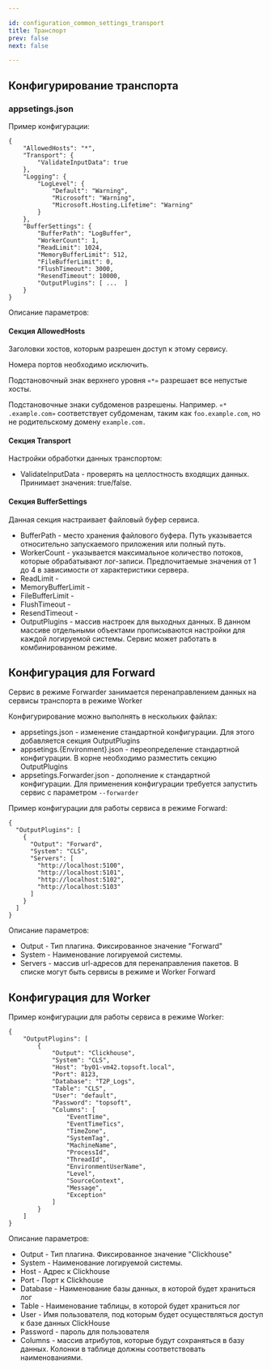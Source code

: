 ```yaml
---

id: configuration_common_settings_transport
title: Транспорт
prev: false
next: false 

---
```


## Конфигурирование транспорта 

### appsetings.json

Пример конфигурации:

```
{
	"AllowedHosts": "*",
	"Transport": {
		"ValidateInputData": true
	},
	"Logging": {
		"LogLevel": {
			"Default": "Warning",
			"Microsoft": "Warning",
			"Microsoft.Hosting.Lifetime": "Warning"
		}
	},
	"BufferSettings": {
		"BufferPath": "LogBuffer",
		"WorkerCount": 1,
		"ReadLimit": 1024,
		"MemoryBufferLimit": 512,
		"FileBufferLimit": 0,
		"FlushTimeout": 3000,
		"ResendTimeout": 10000,
		"OutputPlugins": [ ...  ]
	}
}
```

Описание параметров: 

#### Секция **AllowedHosts**

Заголовки хостов, которым разрешен доступ к этому сервису.

Номера портов необходимо исключить.

Подстановочный знак верхнего уровня ```«*»``` разрешает все непустые хосты.

Подстановочные знаки субдоменов разрешены. Например. ```«* .example.com»``` соответствует субдоменам, таким как ```foo.example.com```, но не родительскому домену ```example.com.```

#### Секция **Transport**

Настройки обработки данных транспортом:

* ValidateInputData - проверять на целлостность входящих данных. Принимает значения: true/false.

#### Секция **BufferSettings**

Данная секция настраивает файловый буфер сервиса. 

* BufferPath - место хранения файлового буфера. Путь указывается относительно запускаемого приложения или полный путь.
* WorkerCount - указывается максимальное количество потоков, которые обрабатывают лог-записи. Предпочитаемые значения от 1 до 4 в зависимости от характеристики сервера.
* ReadLimit - 
* MemoryBufferLimit - 
* FileBufferLimit - 
* FlushTimeout -
* ResendTimeout - 
* OutputPlugins - массив настроек для выходных данных. В данном массиве отдельными объектами прописываются настройки для каждой логируемой системы. Сервис может работать в комбинированном режиме.



## Конфигурация для **Forward**

Сервис в режиме Forwarder занимается перенаправлением данных на сервисы транспорта в режиме Worker

Конфигурирование можно выполнять в нескольких файлах:

* appsetings.json - изменение стандартной конфигурации. Для этого добавляется секция OutputPlugins
* appsetings.{Environment}.json - переопределение стандартной конфигурации. В корне необходимо разместить секцию OutputPlugins
* appsetings.Forwarder.json - дополнение к стандартной конфигурации. Для применения конфигурации требуется запустить сервис с параметром ```--forwarder```

Пример конфигурации для работы сервиса в режиме Forward:

```
{
  "OutputPlugins": [
    {
      "Output": "Forward",
      "System": "CLS",
      "Servers": [
        "http://localhost:5100",
        "http://localhost:5101",
        "http://localhost:5102",
        "http://localhost:5103"
      ] 
    }
  ]
}
```

Описание параметров:
* Output - Тип плагина. Фиксированное значение "Forward"
* System - Наименование логируемой системы. 
* Servers - массив url-адресов для перенаправления пакетов. В списке могут быть сервисы в режиме и Worker Forward


## Конфигурация для **Worker**

Пример конфигурации для работы сервиса в режиме Worker:
```
{
	"OutputPlugins": [
		{
			"Output": "Clickhouse",
			"System": "CLS",
			"Host": "by01-vm42.topsoft.local",
			"Port": 8123,
			"Database": "T2P_Logs",
			"Table": "CLS",
			"User": "default",
			"Password": "topsoft",
			"Columns": [
				"EventTime",
				"EventTimeTics",
				"TimeZone",
				"SystemTag",
				"MachineName",
				"ProcessId",
				"ThreadId",
				"EnvironmentUserName",
				"Level",
				"SourceContext",
				"Message",
				"Exception"
			]
		}
	]
}
```

Описание параметров:
* Output - Тип плагина. Фиксированное значение "Clickhouse"
* System - Наименование логируемой системы. 
* Host - Адрес к Clickhouse
* Port - Порт к Clickhouse
* Database - Наименование базы данных, в которой будет храниться лог
* Table - Наименование таблицы, в которой будет храниться лог
* User - Имя пользователя, под которым будет осуществляться доступ к базе данных ClickHouse
* Password - пароль для пользователя
* Columns - массив атрибутов, которые будут сохраняться в базу данных. Колонки в таблице должны соответствовать наименованиями.






